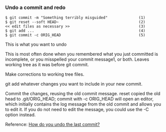 ### Undo a commit and redo

```
$ git commit -m "Something terribly misguided"              (1)
$ git reset --soft HEAD~                                    (2)
<< edit files as necessary >>                               (3)
$ git add ...                                               (4)
$ git commit -c ORIG_HEAD                                   (5)
```

This is what you want to undo

This is most often done when you remembered what you just committed is incomplete, or you misspelled your commit message1, or both. Leaves working tree as it was before git commit.

Make corrections to working tree files.

git add whatever changes you want to include in your new commit.

Commit the changes, reusing the old commit message. reset copied the old head to .git/ORIG_HEAD; commit with -c ORIG_HEAD will open an editor, which initially contains the log message from the old commit and allows you to edit it. If you do not need to edit the message, you could use the -C option instead.

Reference: [How do you undo the last commit?](http://stackoverflow.com/questions/927358/how-do-you-undo-the-last-commit)